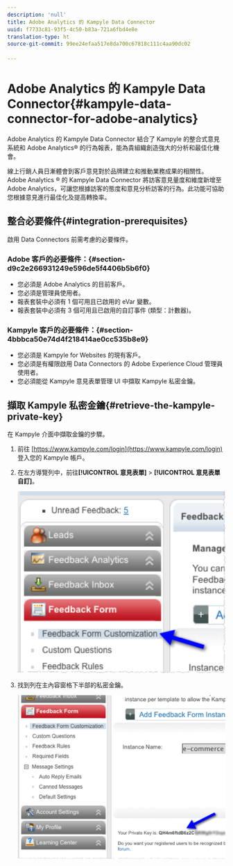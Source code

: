 ```yaml
---
description: 'null'
title: Adobe Analytics 的 Kampyle Data Connector
uuid: f7733c81-93f5-4c50-b83a-721a6fbd4e8e
translation-type: ht
source-git-commit: 99ee24efaa517e8da700c67818c111c4aa90dc02

---
```



# Adobe Analytics 的 Kampyle Data Connector{#kampyle-data-connector-for-adobe-analytics}

Adobe Analytics 的 Kampyle Data Connector 結合了 Kampyle 的整合式意見系統和 Adobe Analytics® 的行為報表，能為貴組織創造強大的分析和最佳化機會。

線上行銷人員日漸體會到客戶意見對於品牌建立和推動業務成果的相關性。Adobe Analytics ® 的 Kampyle Data Connector 將訪客意見量度和維度新增至 Adobe Analytics，可讓您根據訪客的態度和意見分析訪客的行為。此功能可協助您根據意見進行最佳化及提高轉換率。

## 整合必要條件{#integration-prerequisites}

啟用 Data Connectors 前需考慮的必要條件。

### Adobe 客戶的必要條件：{#section-d9c2e266931249e596de5f4406b5b6f0}

* 您必須是 Adobe Analytics 的目前客戶。
* 您必須是管理員使用者。
* 報表套裝中必須有 1 個可用且已啟用的 eVar 變數。
* 報表套裝中必須有 3 個可用且已啟用的自訂事件 (類型：計數器)。

### Kampyle 客戶的必要條件：{#section-4bbbca50e74d4f218414ae0cc535b8e9}

* 您必須是 Kampyle for Websites 的現有客戶。
* 您必須是有權限啟用 Data Connectors 的 Adobe Experience Cloud 管理員使用者。
* 您必須能從 Kampyle 意見表單管理 UI 中擷取 Kampyle 私密金鑰。

## 擷取 Kampyle 私密金鑰{#retrieve-the-kampyle-private-key}

在 Kampyle 介面中擷取金鑰的步驟。

1. 前往 [https://www.kampyle.com/login](https://www.kampyle.com/login) 登入您的 Kampyle 帳戶。
1. 在左方導覽列中，前往&#x200B;**[!UICONTROL 意見表單]** > **[!UICONTROL 意見表單自訂]**。

   ![](assets/retrieve_key1.png)

1. 找到列在主內容窗格下半部的私密金鑰。

   ![](assets/retrieve_key2.png)

